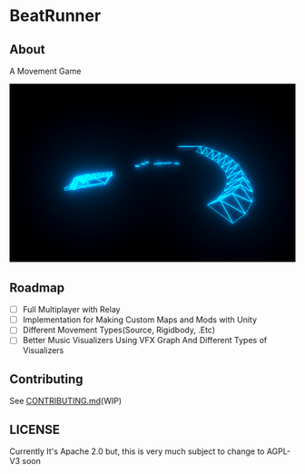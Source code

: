 # BeatRunner

## About
A Movement Game


![Screenshot](Files/Screenshots/2024-12-09_22-01.png)

## Roadmap

- [ ] Full Multiplayer with Relay
- [ ] Implementation for Making Custom Maps and Mods with Unity
- [ ] Different Movement Types(Source, Rigidbody, .Etc)
- [ ] Better Music Visualizers Using VFX Graph And Different Types of Visualizers

## Contributing

See [CONTRIBUTING.md](./CONTRIBUTING.md)(WIP)

## LICENSE
Currently It's Apache 2.0 but, this is very much subject to change to AGPL-V3 soon